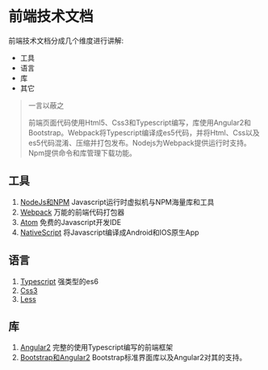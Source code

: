# 前端技术文档

前端技术文档分成几个维度进行讲解:

* 工具
* 语言
* 库
* 其它

> 一言以蔽之
>
> 前端页面代码使用Html5、Css3和Typescript编写，库使用Angular2和Bootstrap。Webpack将Typescript编译成es5代码，并将Html、Css以及es5代码混淆、压缩并打包发布。Nodejs为Webpack提供运行时支持。Npm提供命令和库管理下载功能。

## 工具

1. [NodeJs和NPM](tools/nodejs.md) Javascript运行时虚拟机与NPM海量库和工具
1. [Webpack](tools/webpack.md) 万能的前端代码打包器
1. [Atom](tools/atom.md) 免费的Javascript开发IDE
1. [NativeScript](tools/nativescript.md) 将Javascript编译成Android和IOS原生App

## 语言

1. [Typescript](langs/typescript.md) 强类型的es6
1. [Css3](langs/css3.md)
1. [Less](langs/less.md)

## 库

1. [Angular2](libs/angular2.md) 完整的使用Typescript编写的前端框架
2. [Bootstrap和Angular2](libs/ng2-bootstrap.md) Bootstrap标准界面库以及Angular2对其的支持。
